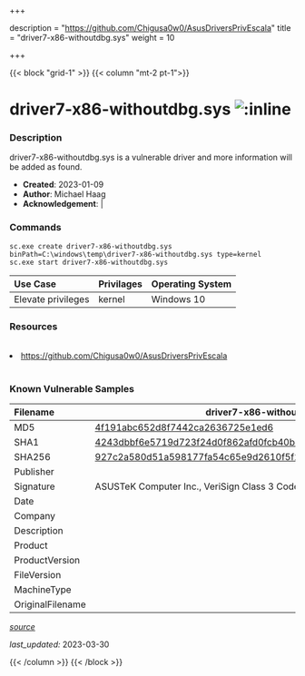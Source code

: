 +++

description = "https://github.com/Chigusa0w0/AsusDriversPrivEscala"
title = "driver7-x86-withoutdbg.sys"
weight = 10

+++


{{< block "grid-1" >}}
{{< column "mt-2 pt-1">}}


# driver7-x86-withoutdbg.sys ![:inline](/images/twitter_verified.png) 


### Description

driver7-x86-withoutdbg.sys is a vulnerable driver and more information will be added as found.

- **Created**: 2023-01-09
- **Author**: Michael Haag
- **Acknowledgement**:  | [](https://twitter.com/)

### Commands

```
sc.exe create driver7-x86-withoutdbg.sys binPath=C:\windows\temp\driver7-x86-withoutdbg.sys type=kernel
sc.exe start driver7-x86-withoutdbg.sys
```

| Use Case | Privilages | Operating System | 
|:---- | ---- | ---- |
| Elevate privileges | kernel | Windows 10 |

### Resources
<br>
<li><a href=" https://github.com/Chigusa0w0/AsusDriversPrivEscala"> https://github.com/Chigusa0w0/AsusDriversPrivEscala</a></li>
<br>

### Known Vulnerable Samples

| Filename | driver7-x86-withoutdbg.sys |
|:---- | ---- | 
| MD5 | <a href="https://www.virustotal.com/gui/file/4f191abc652d8f7442ca2636725e1ed6">4f191abc652d8f7442ca2636725e1ed6</a> |
| SHA1 | <a href="https://www.virustotal.com/gui/file/4243dbbf6e5719d723f24d0f862afd0fcb40bc35">4243dbbf6e5719d723f24d0f862afd0fcb40bc35</a> |
| SHA256 | <a href="https://www.virustotal.com/gui/file/927c2a580d51a598177fa54c65e9d2610f5f212f1b6cb2fbf2740b64368f010a">927c2a580d51a598177fa54c65e9d2610f5f212f1b6cb2fbf2740b64368f010a</a> |
| Publisher |  |
| Signature | ASUSTeK Computer Inc., VeriSign Class 3 Code Signing 2010 CA, VeriSign   |
| Date |  |
| Company |  |
| Description |  |
| Product |  |
| ProductVersion |  |
| FileVersion |  |
| MachineType |  |
| OriginalFilename |  |



[*source*](https://github.com/magicsword-io/LOLDrivers/tree/main/yaml/driver7-x86-withoutdbg.sys.yml)

*last_updated:* 2023-03-30








{{< /column >}}
{{< /block >}}
